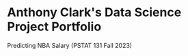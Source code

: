# Anthony Clark's Data Science Project Portfolio

<a href="https://ant-clark.github.io/undergrad/AnthonyClark_PSTAT131FinalProject.html#Introduction" target="blank" style="text-decoration: none;">Predicting NBA Salary</a> (PSTAT 131 Fall 2023)
